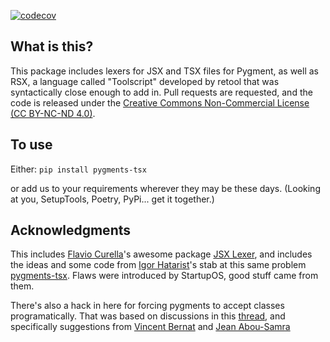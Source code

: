 [![codecov](https://codecov.io/gh/StartupOS/pygments_tsx/graph/badge.svg?token=ZXQYCYKLSZ)](https://codecov.io/gh/StartupOS/pygments_tsx)

## What is this?
This package includes lexers for JSX and TSX files for Pygment, as well as RSX, a language called "Toolscript" developed by retool that was syntactically close enough to add in.
Pull requests are requested, and the code is released under the [Creative Commons Non-Commercial License (CC BY-NC-ND 4.0)](https://creativecommons.org/licenses/by-nc-nd/4.0/). 

## To use
Either:
`pip install pygments-tsx`

or add us to your requirements wherever they may be these days. (Looking at you, SetupTools, Poetry, PyPi... get it together.)

## Acknowledgments
This includes [Flavio Curella](https://github.com/fcurella)'s awesome package [JSX Lexer](https://github.com/fcurella/jsx-lexer), and includes the ideas and some code from [Igor Hatarist](https://github.com/hatarist)'s stab at this same problem [pygments-tsx](https://github.com/hatarist/pygments-tsx). Flaws were introduced by StartupOS, good stuff came from them.

There's also a hack in here for forcing pygments to accept classes programatically. That was based on discussions in this [thread](https://github.com/pygments/pygments/issues/1096), and specifically suggestions from [Vincent Bernat](https://github.com/vincentbernat) and [Jean Abou-Samra](https://github.com/jeanas)
